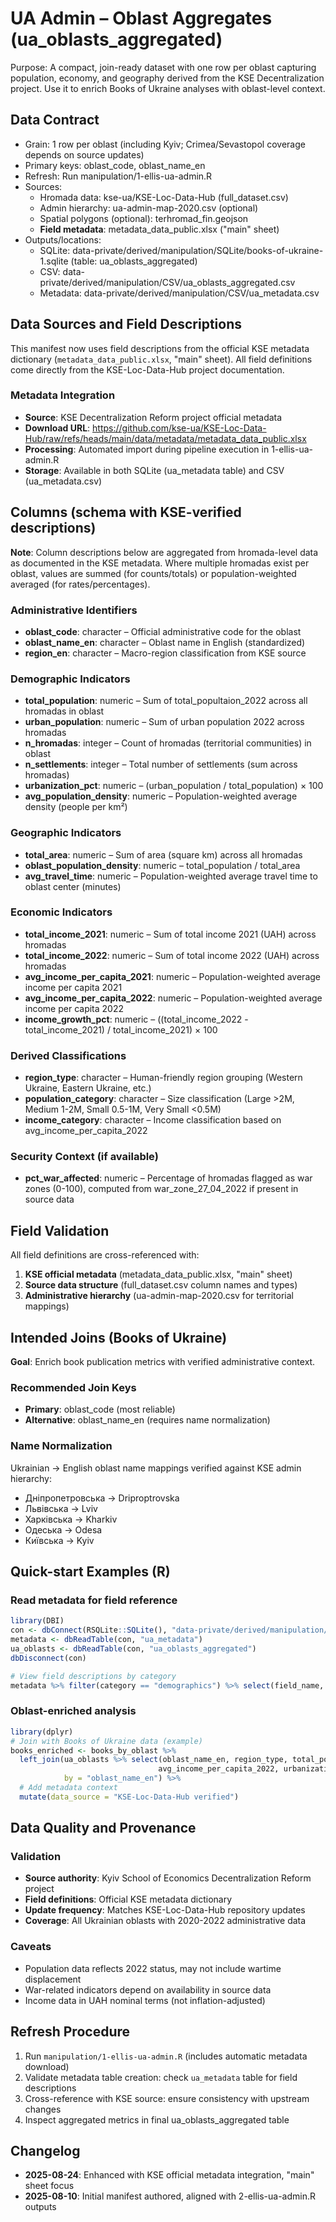 # UA Admin – Oblast Aggregates (ua_oblasts_aggregated)

Purpose: A compact, join-ready dataset with one row per oblast capturing population, economy, and geography derived from the KSE Decentralization project. Use it to enrich Books of Ukraine analyses with oblast-level context.

## Data Contract
- Grain: 1 row per oblast (including Kyiv; Crimea/Sevastopol coverage depends on source updates)
- Primary keys: oblast_code, oblast_name_en
- Refresh: Run manipulation/1-ellis-ua-admin.R
- Sources: 
  - Hromada data: kse-ua/KSE-Loc-Data-Hub (full_dataset.csv)
  - Admin hierarchy: ua-admin-map-2020.csv (optional)
  - Spatial polygons (optional): terhromad_fin.geojson
  - **Field metadata**: metadata_data_public.xlsx ("main" sheet)
- Outputs/locations:
  - SQLite: data-private/derived/manipulation/SQLite/books-of-ukraine-1.sqlite (table: ua_oblasts_aggregated)
  - CSV: data-private/derived/manipulation/CSV/ua_oblasts_aggregated.csv
  - Metadata: data-private/derived/manipulation/CSV/ua_metadata.csv

## Data Sources and Field Descriptions

This manifest now uses field descriptions from the official KSE metadata dictionary (`metadata_data_public.xlsx`, "main" sheet). All field definitions come directly from the KSE-Loc-Data-Hub project documentation.

### Metadata Integration
- **Source**: KSE Decentralization Reform project official metadata
- **Download URL**: https://github.com/kse-ua/KSE-Loc-Data-Hub/raw/refs/heads/main/data/metadata/metadata_data_public.xlsx
- **Processing**: Automated import during pipeline execution in 1-ellis-ua-admin.R
- **Storage**: Available in both SQLite (ua_metadata table) and CSV (ua_metadata.csv)

## Columns (schema with KSE-verified descriptions)

**Note**: Column descriptions below are aggregated from hromada-level data as documented in the KSE metadata. Where multiple hromadas exist per oblast, values are summed (for counts/totals) or population-weighted averaged (for rates/percentages).

### Administrative Identifiers
- **oblast_code**: character – Official administrative code for the oblast
- **oblast_name_en**: character – Oblast name in English (standardized)
- **region_en**: character – Macro-region classification from KSE source

### Demographic Indicators
- **total_population**: numeric – Sum of total_popultaion_2022 across all hromadas in oblast
- **urban_population**: numeric – Sum of urban population 2022 across hromadas
- **n_hromadas**: integer – Count of hromadas (territorial communities) in oblast
- **n_settlements**: integer – Total number of settlements (sum across hromadas)
- **urbanization_pct**: numeric – (urban_population / total_population) × 100
- **avg_population_density**: numeric – Population-weighted average density (people per km²)

### Geographic Indicators  
- **total_area**: numeric – Sum of area (square km) across all hromadas
- **oblast_population_density**: numeric – total_population / total_area
- **avg_travel_time**: numeric – Population-weighted average travel time to oblast center (minutes)

### Economic Indicators
- **total_income_2021**: numeric – Sum of total income 2021 (UAH) across hromadas
- **total_income_2022**: numeric – Sum of total income 2022 (UAH) across hromadas  
- **avg_income_per_capita_2021**: numeric – Population-weighted average income per capita 2021
- **avg_income_per_capita_2022**: numeric – Population-weighted average income per capita 2022
- **income_growth_pct**: numeric – ((total_income_2022 - total_income_2021) / total_income_2021) × 100

### Derived Classifications
- **region_type**: character – Human-friendly region grouping (Western Ukraine, Eastern Ukraine, etc.)
- **population_category**: character – Size classification (Large >2M, Medium 1-2M, Small 0.5-1M, Very Small <0.5M)
- **income_category**: character – Income classification based on avg_income_per_capita_2022

### Security Context (if available)
- **pct_war_affected**: numeric – Percentage of hromadas flagged as war zones (0-100), computed from war_zone_27_04_2022 if present in source data

## Field Validation

All field definitions are cross-referenced with:
1. **KSE official metadata** (metadata_data_public.xlsx, "main" sheet)
2. **Source data structure** (full_dataset.csv column names and types)
3. **Administrative hierarchy** (ua-admin-map-2020.csv for territorial mappings)

## Intended Joins (Books of Ukraine)

**Goal**: Enrich book publication metrics with verified administrative context.

### Recommended Join Keys
- **Primary**: oblast_code (most reliable)
- **Alternative**: oblast_name_en (requires name normalization)

### Name Normalization
Ukrainian → English oblast name mappings verified against KSE admin hierarchy:
- Дніпропетровська → Driproptrovska
- Львівська → Lviv  
- Харківська → Kharkiv
- Одеська → Odesa
- Київська → Kyiv

## Quick-start Examples (R)

### Read metadata for field reference
```r
library(DBI)
con <- dbConnect(RSQLite::SQLite(), "data-private/derived/manipulation/SQLite/books-of-ukraine-1.sqlite")
metadata <- dbReadTable(con, "ua_metadata")
ua_oblasts <- dbReadTable(con, "ua_oblasts_aggregated")
dbDisconnect(con)

# View field descriptions by category
metadata %>% filter(category == "demographics") %>% select(field_name, description)
```

### Oblast-enriched analysis
```r
library(dplyr)
# Join with Books of Ukraine data (example)
books_enriched <- books_by_oblast %>%
  left_join(ua_oblasts %>% select(oblast_name_en, region_type, total_population, 
                                 avg_income_per_capita_2022, urbanization_pct, population_category),
            by = "oblast_name_en") %>%
  # Add metadata context
  mutate(data_source = "KSE-Loc-Data-Hub verified")
```

## Data Quality and Provenance

### Validation
- **Source authority**: Kyiv School of Economics Decentralization Reform project
- **Field definitions**: Official KSE metadata dictionary
- **Update frequency**: Matches KSE-Loc-Data-Hub repository updates
- **Coverage**: All Ukrainian oblasts with 2020-2022 administrative data

### Caveats
- Population data reflects 2022 status, may not include wartime displacement
- War-related indicators depend on availability in source data
- Income data in UAH nominal terms (not inflation-adjusted)

## Refresh Procedure
1. Run `manipulation/1-ellis-ua-admin.R` (includes automatic metadata download)
2. Validate metadata table creation: check `ua_metadata` table for field descriptions
3. Cross-reference with KSE source: ensure consistency with upstream changes
4. Inspect aggregated metrics in final ua_oblasts_aggregated table

## Changelog
- **2025-08-24**: Enhanced with KSE official metadata integration, "main" sheet focus
- **2025-08-10**: Initial manifest authored, aligned with 2-ellis-ua-admin.R outputs

